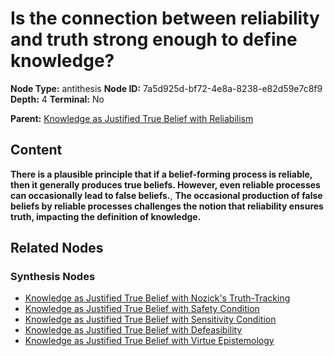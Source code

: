 # Is the connection between reliability and truth strong enough to define knowledge?

**Node Type:** antithesis
**Node ID:** 7a5d925d-bf72-4e8a-8238-e82d59e7c8f9
**Depth:** 4
**Terminal:** No

**Parent:** [Knowledge as Justified True Belief with Reliabilism](knowledge-as-justified-true-belief-with-reliabilism-synthesis-d791ded7-7058-44e7-a287-a0f245ae327c.md)

## Content

**There is a plausible principle that if a belief-forming process is reliable, then it generally produces true beliefs. However, even reliable processes can occasionally lead to false beliefs.**, **The occasional production of false beliefs by reliable processes challenges the notion that reliability ensures truth, impacting the definition of knowledge.**

## Related Nodes

### Synthesis Nodes

- [Knowledge as Justified True Belief with Nozick's Truth-Tracking](knowledge-as-justified-true-belief-with-nozicks-truth-tracking-synthesis-202f38a4-cfed-4416-a68c-6ce7f3bad619.md)
- [Knowledge as Justified True Belief with Safety Condition](knowledge-as-justified-true-belief-with-safety-condition-synthesis-ddf82f71-13fc-4c98-9e71-ffde8d12ff00.md)
- [Knowledge as Justified True Belief with Sensitivity Condition](knowledge-as-justified-true-belief-with-sensitivity-condition-synthesis-2e9bb4b0-bcaf-454c-a4fe-bd93ab76d9d8.md)
- [Knowledge as Justified True Belief with Defeasibility](knowledge-as-justified-true-belief-with-defeasibility-synthesis-d549cef6-d9d6-4fe4-9001-f0374065ee2d.md)
- [Knowledge as Justified True Belief with Virtue Epistemology](knowledge-as-justified-true-belief-with-virtue-epistemology-synthesis-0c41a34c-18fc-4c64-a747-fd1f868f6484.md)
